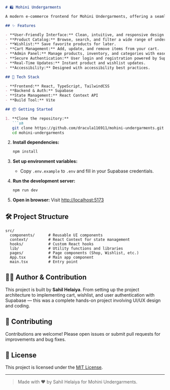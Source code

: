 ````markdown
# 🛍️ Mohini Undergarments

A modern e-commerce frontend for Mohini Undergarments, offering a seamless shopping experience for a stylish and comfortable range of undergarments. Built with React, TypeScript, TailwindCSS, and Supabase for robust performance and scalability.

## ✨ Features

- **User-Friendly Interface:** Clean, intuitive, and responsive design for effortless browsing on any device.
- **Product Catalog:** Browse, search, and filter a wide range of undergarments.
- **Wishlist:** Save favorite products for later.
- **Cart Management:** Add, update, and remove items from your cart.
- **Admin Panel:** Manage products, inventory, and categories with ease.
- **Secure Authentication:** User login and registration powered by Supabase.
- **Real-Time Updates:** Instant product and wishlist updates.
- **Accessibility:** Designed with accessibility best practices.

## 🚀 Tech Stack

- **Frontend:** React, TypeScript, TailwindCSS
- **Backend & Auth:** Supabase
- **State Management:** React Context API
- **Build Tool:** Vite

## 📦 Getting Started

1. **Clone the repository:**
   ```sh
   git clone https://github.com/dracula116911/mohini-undergarments.git
   cd mohini-undergarments
````

2. **Install dependencies:**

   ```sh
   npm install
   ```

3. **Set up environment variables:**

   * Copy `.env.example` to `.env` and fill in your Supabase credentials.

4. **Run the development server:**

   ```sh
   npm run dev
   ```

5. **Open in browser:**
   Visit [http://localhost:5173](http://localhost:5173)

## 🛠️ Project Structure

```
src/
  components/      # Reusable UI components
  context/         # React Context for state management
  hooks/           # Custom React hooks
  lib/             # Utility functions and libraries
  pages/           # Page components (Shop, Wishlist, etc.)
  App.tsx          # Main app component
  main.tsx         # Entry point
```

## 🧑‍💻 Author & Contribution

This project is built by **Sahil Helaiya**. From setting up the project architecture to implementing cart, wishlist, and user authentication with Supabase — this was a complete hands-on project involving UI/UX design and coding.

## 📝 Contributing

Contributions are welcome! Please open issues or submit pull requests for improvements and bug fixes.

## 📄 License

This project is licensed under the [MIT License](LICENSE).

---

> Made with ❤️ by Sahil Helaiya for Mohini Undergarments.

```
```
